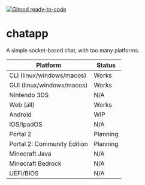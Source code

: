 [![Gitpod ready-to-code](https://img.shields.io/badge/Gitpod-ready--to--code-blue?logo=gitpod)](https://gitpod.io/#https://github.com/ENDERZOMBI102/chatapp)

# chatapp
A simple socket-based chat, with too many platforms.

| Platform | Status |
| -------- | ------------ |
| CLI (linux/windows/macos)| Works |
| GUI (linux/windows/macos)| Works |
| Nintendo 3DS | N/A |
| Web (all)| Works |
| Android | WIP |
| IOS/IpadOS | N/A |
| Portal 2 | Planning |
| Portal 2: Community Edition | Planning |
| Minecraft Java | N/A |
| Minecraft Bedrock | N/A |
| UEFI/BIOS | N/A |
